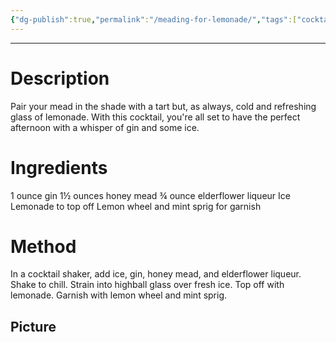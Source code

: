 ```yaml
---
{"dg-publish":true,"permalink":"/meading-for-lemonade/","tags":["cocktail","gin","mead"]}
---
```



---

# Description

Pair your mead in the shade with a tart but, as always, cold and refreshing glass of lemonade. With this cocktail, you're all set to have the perfect afternoon with a whisper of gin and some ice.
# Ingredients
1 ounce gin
1½ ounces honey mead
¾ ounce elderflower liqueur
Ice
Lemonade to top off
Lemon wheel and mint sprig for garnish

# Method
In a cocktail shaker, add ice, gin, honey mead, and elderflower liqueur.
Shake to chill.
Strain into highball glass over fresh ice.
Top off with lemonade.
Garnish with lemon wheel and mint sprig.

## Picture



